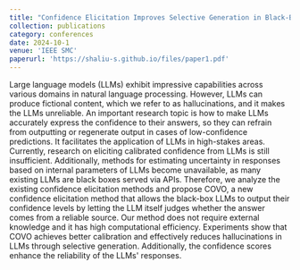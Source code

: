 ```yaml
---
title: "Confidence Elicitation Improves Selective Generation in Black-Box Large Language Models"
collection: publications
category: conferences
date: 2024-10-1
venue: 'IEEE SMC'
paperurl: 'https://shaliu-s.github.io/files/paper1.pdf'
---
```


Large language models (LLMs) exhibit impressive capabilities across various domains in natural language processing. However, LLMs can produce fictional content, which we refer to as hallucinations, and it makes the LLMs unreliable. An important research topic is how to make LLMs accurately express the confidence to their answers, so they can refrain from outputting or regenerate output in cases of low-confidence predictions. It facilitates the application of LLMs in high-stakes areas. Currently, research on eliciting calibrated confidence from LLMs is still insufficient. Additionally, methods for estimating uncertainty in responses based on internal parameters of LLMs become unavailable, as many existing LLMs are black boxes served via APIs. Therefore, we analyze the existing confidence elicitation methods and propose COVO, a new confidence elicitation method that allows the black-box LLMs to output their confidence levels by letting the LLM itself judges whether the answer comes from a reliable source. Our method does not require external knowledge and it has high computational efficiency. Experiments show that COVO achieves better calibration and effectively reduces hallucinations in LLMs through selective generation. Additionally, the confidence scores enhance the reliability of the LLMs' responses.
